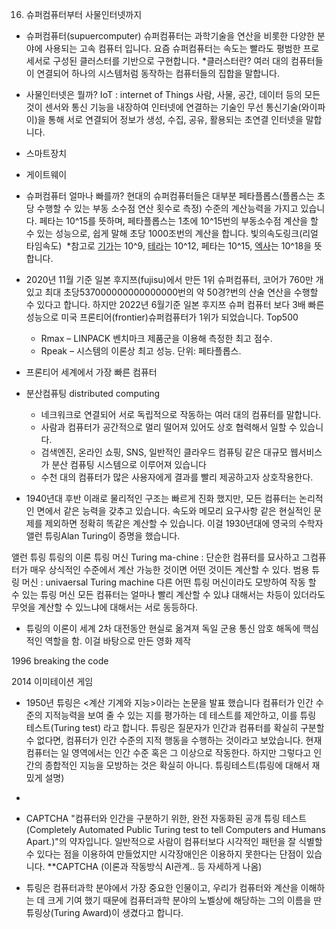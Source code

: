 16. 슈퍼컴퓨터부터 사물인터넷까지

* 슈퍼컴퓨터(supuercomputer)
슈퍼컴퓨터는 과학기술을 연산을 비롯한 다양한 분야에 사용되는 고속 컴퓨터 입니다.
요즘 슈퍼컴퓨터는 속도는 빨라도 평범한 프로세서로 구성된 클러스터를 기반으로 구현합니다.
*클러스터란?
여러 대의 컴퓨터들이 연결되어 하나의 시스템처럼 동작하는 컴퓨터들의 집합을 말합니다.

* 사물인터넷은 뭘까? IoT : internet of Things 사람, 사물, 공간, 데이터 등의 모든 것이 센서와 통신 기능을 내장하여 인터넷에 연결하는 기술인 무선 통신기술(와이파이)을 통해 서로 연결되어 정보가 생성, 수집, 공유, 활용되는 초연결 인터넷을 말합니다. 
* 스마트장치 

* 게이트웨이 

* 슈퍼컴퓨터 얼마나 빠를까? 현대의 슈퍼컴퓨터들은 대부분 페타플롭스(플롭스는 초당 수행할 수 있는 부동 소수점 연산 횟수로 측정) 수준의 계산능력을 가지고 있습니다. 페타는 10^15를 뜻하며, 페타플롭스는 1초에 10^15번의 부동소수점 계산을 할 수 있는 성능으로, 쉽게 말해 초당 1000조번의 계산을 합니다. 빛의속도링크(리얼 타임속도)  *참고로 [기가](<https://namu.wiki/w/%EA%B8%B0%EA%B0%80>)는 10^9, [테라](<https://namu.wiki/w/%ED%85%8C%EB%9D%BC>)는 10^12, 페타는 10^15, [엑사](<https://namu.wiki/w/%EC%97%91%EC%82%AC>)는 10^18을 뜻합니다. 
* 2020년 11월 기준 일본 후지쯔(fujisu)에서 만든 1위 슈퍼컴퓨터, 코어가 760만 개 있고 최대 초당537000000000000000번의 약 50경?번의 산술 연산을 수행할 수 있다고 합니다. 하지만 2022년 6월기준 일본 후지쯔 슈퍼 컴퓨터 보다 3배 빠른 성능으로 미국 프론티어(frontier)슈퍼컴퓨터가 1위가 되었습니다. Top500 

    * Rmax – LINPACK 벤치마크 제품군을 이용해 측정한 최고 점수.
    * Rpeak – 시스템의 이론상 최고 성능. 단위: 페타플롭스.
* 프론티어 세계에서 가장 빠른 컴퓨터 

* 분산컴퓨팅 distributed computing
    * 네크워크로 연결되어 서로 독립적으로 작동하는 여러 대의 컴퓨터를 말합니다.
    * 사람과 컴퓨터가 공간적으로 멀리 떨어져 있어도 상호 협력해서 일할 수 있습니다.
    * 검색엔진, 온라인 쇼핑, SNS, 일반적인 클라우드 컴퓨팅 같은 대규모 웹서비스가 분산 컴퓨팅 시스템으로 이루어져 있습니다
    * 수천 대의 컴퓨터가 많은 사용자에게 결과를 빨리 제공하고자 상호작용한다.
* 1940년대 후반 이래로 물리적인 구조는 빠르게 진화 했지만, 모든 컴퓨터는 논리적인 면에서 같은 능력을 갖추고 있습니다. 속도와 메모리 요구사항 같은 현실적인 문제를 제외하면 정확히 똑같은 계산할 수 있습니다. 이걸 1930년대에 영국의 수학자 앨런 튜링Alan Turing이 증명을 했습니다.

앨런 튜링
튜링의 이론
튜링 머신 Turing ma-chine : 단순한 컴퓨터를 묘사하고 그컴퓨터가 매우 상식적인 수준에서 계산 가능한 것이면 어떤 것이든 계산할 수 있다.
범용 튜링 머신 : univaersal Turing machine 다른 어떤 튜링 머신이라도 모방하여 작동 할 수 있는 튜링 머신
모든 컴퓨터는 얼마나 빨리 계산할 수 있냐 대해서는 차등이 있더라도 무엇을 계산할 수 있느냐에 대해서는 서로 동등하다.
* 튜링의 이론이 세계 2차 대전동안 현실로 옮겨져 독일 군용 통신 암호 해독에 핵심적인 역할을 함.
이걸 바탕으로 만든 영화 제작

1996 breaking the code

2014 이미테이션 게임

* 1950년 튜링은 <계산 기계와 지능>이라는 논문을 발표 했습니다 컴퓨터가 인간 수준의 지적능력을 보여 줄 수 있는 지를 평가하는 데 테스트를 제안하고, 이를 튜링 테스트(Turing test) 라고 합니다. 튜링은 질문자가 인간과 컴퓨터를 확실히 구분할 수 없다면, 컴퓨터가 인간 수준의 지적 행동을 수행하는 것이라고 보았습니다. 현재 컴퓨터는 일 영역에서는 인간 수준 혹은 그 이상으로 작동한다. 하지만 그렇다고 인간의 종합적인 지능을 모방하는 것은 확실히 아니다. 튜링테스트(튜링에 대해서 재밌게 설명)
* 
* CAPTCHA "컴퓨터와 인간을 구분하기 위한, 완전 자동화된 공개 튜링 테스트 (Completely Automated Public Turing test to tell Computers and Humans Apart.)"의 약자입니다. 일반적으로 사람이 컴퓨터보다 시각적인 패턴을 잘 식별할 수 있다는 점을 이용하여 만들었지만 시각장애인은 이용하지 못한다는 단점이 있습니다. **CAPTCHA (이론과 작동방식 AI관계.. 등 자세하게 나옴) 

* 튜링은 컴퓨터과학 분야에서 가장 중요한 인물이고, 우리가 컴퓨터와 계산을 이해하는 데 크게 기여 했기 때문에 컴퓨터과학 분야의 노벨상에 해당하는 그의 이름을 딴 튜링상(Turing Award)이 생겼다고 합니다.

